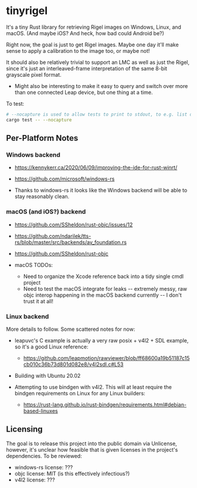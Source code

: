 # tinyrigel #

It's a tiny Rust library for retrieving Rigel images on Windows, Linux, and macOS. (And maybe iOS? And heck, how bad could Android be?)

Right now, the goal is just to get Rigel images. Maybe one day it'll make sense to apply a calibration to the image too, or maybe not!

It should also be relatively trivial to support an LMC as well as just the Rigel, since it's just an interleaved-frame interpretation of the same 8-bit grayscale pixel format.

- Might also be interesting to make it easy to query and switch over more than one connected Leap device, but one thing at a time.

To test:
```sh
# --nocapture is used to allow tests to print to stdout, to e.g. list devices.
cargo test -- --nocapture
```

## Per-Platform Notes ##

### Windows backend ###

- https://kennykerr.ca/2020/06/09/improving-the-ide-for-rust-winrt/
- https://github.com/microsoft/windows-rs

- Thanks to windows-rs it looks like the Windows backend will be able to stay reasonably clean.

### macOS (and iOS?) backend ###

- https://github.com/SSheldon/rust-objc/issues/12
- https://github.com/ndarilek/tts-rs/blob/master/src/backends/av_foundation.rs
- https://github.com/SSheldon/rust-objc

- macOS TODOs:
  - Need to organize the Xcode reference back into a tidy single cmdl project
  - Need to test the macOS integrate for leaks -- extremely messy, raw objc interop happening in the macOS backend currently -- I don't trust it at all!

### Linux backend ###

More details to follow. Some scattered notes for now:

- leapuvc's C example is actually a very raw posix + v4l2 + SDL example, so it's a good Linux reference:
  - https://github.com/leapmotion/rawviewer/blob/ff68600a19b51187c15cb010c36b73d801d082e8/v4l2sdl.c#L53

- Building with Ubuntu 20.02

- Attempting to use bindgen with v4l2. This will at least require the bindgen requirements on Linux for any Linux builders:
  - https://rust-lang.github.io/rust-bindgen/requirements.html#debian-based-linuxes

## Licensing

The goal is to release this project into the public domain via Unlicense, however, it's unclear how feasible that is given licenses in the project's dependencies. To be reviewed:

- windows-rs license: ???
- objc license: MIT (is this effectively infectious?)
- v4l2 license: ???
